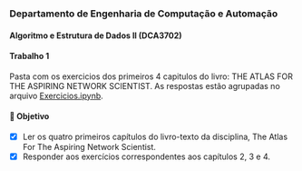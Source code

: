 ### Departamento de Engenharia de Computação e Automação
#### Algoritmo e Estrutura de Dados II (DCA3702)
#### Trabalho 1

Pasta com os exercicios dos primeiros 4 capitulos do livro: THE ATLAS FOR THE ASPIRING NETWORK SCIENTIST. As respostas estão agrupadas no arquivo [Exercicios.ipynb](https://github.com/julianessantos/AED-II/blob/main/Unidade%201/U1T1/Exercicios.ipynb). 

#### 🎯 Objetivo
- [x] Ler os quatro primeiros capítulos do livro-texto da disciplina, The Atlas For The Aspiring Network Scientist.
- [x] Responder aos exercícios correspondentes aos capítulos 2, 3 e 4.